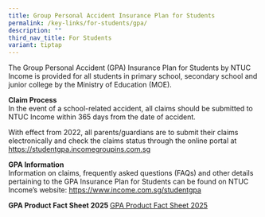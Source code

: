 ```yaml
---
title: Group Personal Accident Insurance Plan for Students
permalink: /key-links/for-students/gpa/
description: ""
third_nav_title: For Students
variant: tiptap
---
```

<p>The Group Personal Accident (GPA) Insurance Plan for Students by NTUC
Income is provided for all students in primary school, secondary school
and junior college by the Ministry of Education (MOE).</p>
<p><strong>Claim Process</strong>
<br>In the event of a school-related accident, all claims should be submitted
to NTUC Income within 365 days from the date of accident.</p>
<p>With effect from 2022, all parents/guardians are to submit their claims
electronically and check the claims status through the online portal at
<a href="https://studentgpa.incomegroupins.com.sg" rel="noopener noreferrer nofollow" target="_blank">https://studentgpa.incomegroupins.com.sg</a>
</p>
<p><strong>GPA Information</strong>
<br>Information on claims, frequently asked questions (FAQs) and other details
pertaining to the GPA Insurance Plan for Students can be found on NTUC
Income’s website: <a href="https://www.income.com.sg/studentgpa" rel="noopener noreferrer nofollow" target="_blank">https://www.income.com.sg/studentgpa</a>
</p>
<p><strong>GPA Product Fact Sheet 2025 </strong><a href="/files/GPA_Product_Fact_Sheet_2025.pdf" rel="noopener nofollow" target="_blank">GPA Product Fact Sheet 2025</a>
<br>
</p>